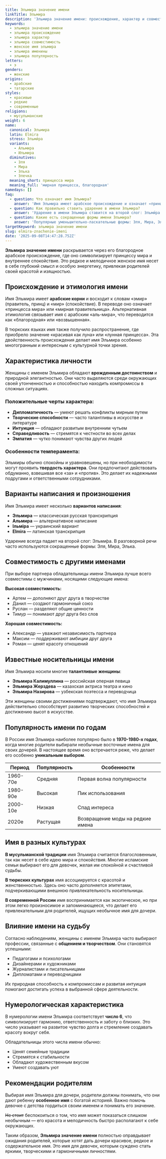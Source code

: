 ```yaml
---
title: Эльмира значение имени
linkTitle: Эльмира
description: 'Эльмира значение имени: происхождение, характер и совместимость. Узнайте все о красивом женском имени Эльмира, его истории и особенностях.'
keywords:
  - эльмира значение имени
  - эльмира происхождение
  - эльмира характер
  - эльмира совместимость
  - женское имя эльмира
  - эльмира именины
  - эльмира популярность
letters:
  - э
genders:
  - женские
origins:
  - арабские
  - татарские
styles:
  - красивые
  - редкие
  - современные
religions:
  - мусульманские
weight: 6
name:
  canonical: Эльмира
  latin: Elmira
  stress: Эльми́ра
  variants:
    - Альмира
    - Ильмира
  diminutives:
    - Эля
    - Мира
    - Элька
    - Элечка
  meaning_short: принцесса мира
  meaning_full: 'мирная принцесса, благородная'
namedays: []
faq:
  - question: Что означает имя Эльмира?
    answer: 'Имя Эльмира имеет арабское происхождение и означает «принцесса мира», «мирная принцесса» или «благородная». Это красивое женское имя символизирует спокойствие, достоинство и королевскую грацию.'
  - question: Как правильно ставить ударение в имени Эльмира?
    answer: 'Ударение в имени Эльмира ставится на второй слог: Эльми́ра. Это классическое произношение, принятое в русском языке.'
  - question: Какие есть сокращенные формы имени Эльмира?
    answer: 'Популярные уменьшительно-ласкательные формы: Эля, Мира, Элька, Элечка. Каждая форма подчеркивает разные грани личности обладательницы имени.'
targetKeyword: эльмира значение имени
slug: elmira-znachenie-imeni
date: '2025-09-08T14:47:28.752Z'
---
```


**Эльмира значение имени** раскрывается через его благородное арабское происхождение, где оно символизирует принцессу мира и внутреннее спокойствие. Это редкое и мелодичное женское имя несет в себе глубокий смысл и особую энергетику, привлекая родителей своей красотой и изящностью.

## Происхождение и этимология имени

Имя Эльмира имеет **арабские корни** и восходит к словам «эмир» (правитель, принц) и «мир» (спокойствие). В переводе оно означает «принцесса мира» или «мирная правительница». Альтернативная этимология связывает имя с арабским «аль-мира», что переводится как «благородная» или «возвышенная».

В тюркских языках имя также получило распространение, где приобрело значение «красивая как луна» или «лунная принцесса». Эта двойственность происхождения делает имя Эльмира особенно многогранным и интересным с культурной точки зрения.

## Характеристика личности

Женщины с именем Эльмира обладают **врожденным достоинством** и природной элегантностью. Они часто выделяются среди окружающих своей утонченностью и способностью находить компромиссы в сложных ситуациях.

### Положительные черты характера:

- **Дипломатичность** — умеют решать конфликты мирным путем
- **Творческие способности** — часто талантливы в искусстве и литературе
- **Интуиция** — обладают развитым внутренним чутьем
- **Справедливость** — стремятся к честности во всех делах
- **Эмпатия** — чутко понимают чувства других людей

### Особенности темперамента:

Эльмиры обычно спокойны и уравновешены, но при необходимости могут проявить **твердость характера**. Они предпочитают действовать обдуманно, взвешивая все «за» и «против». Это делает их надежными подругами и ответственными сотрудниками.

## Варианты написания и произношения

Имя Эльмира имеет несколько **вариантов написания**:

- **Эльмира** — классическая русская транскрипция
- **Альмира** — альтернативное написание
- **Ільміра** — украинский вариант
- **Elmira** — латинская транскрипция

Ударение всегда падает на второй слог: Эльми́ра. В разговорной речи часто используются сокращенные формы: Эля, Мира, Элька.

## Совместимость с другими именами

При выборе партнера обладательницы имени Эльмира лучше всего совместимы с мужчинами, носящими следующие имена:

**Высокая совместимость:**

- Артем — дополняют друг друга в творчестве
- Данил — создают гармоничный союз
- Руслан — разделяют общие ценности
- Тимур — понимают друг друга без слов

**Хорошая совместимость:**

- Александр — уважают независимость партнера
- Максим — поддерживают амбиции друг друга
- Роман — ценят красоту отношений

## Известные носительницы имени

Имя Эльмира носили многие **талантливые женщины**:

- **Эльмира Калимуллина** — российская оперная певица
- **Эльмира Жерздева** — казахская актриса театра и кино
- **Эльмира Назирова** — узбекская поэтесса и переводчица

Эти женщины своими достижениями подтверждают, что имя Эльмира действительно способствует развитию творческих способностей и достижению высот в искусстве.

## Популярность имени по годам

В России имя Эльмира наиболее популярно было в **1970-1980-х годах**, когда многие родители выбирали необычные восточные имена для своих дочерей. В настоящее время оно встречается реже, что делает его особенно **уникальным выбором**.

| Период   | Популярность | Особенности                      |
| -------- | ------------ | -------------------------------- |
| 1960-70е | Средняя      | Первая волна популярности        |
| 1980-90е | Высокая      | Пик использования                |
| 2000-10е | Низкая       | Спад интереса                    |
| 2020е    | Растущая     | Возвращение моды на редкие имена |

## Имя в разных культурах

**В мусульманской традиции** имя Эльмира считается благословенным, так как несет в себе идею мира и спокойствия. Многие исламские семьи выбирают его для девочек, желая им спокойной и счастливой судьбы.

**В тюркских культурах** имя ассоциируется с красотой и женственностью. Здесь оно часто дополняется эпитетами, подчеркивающими внешнюю привлекательность носительницы.

**В современной России** имя воспринимается как экзотическое, но при этом легко произносимое и запоминающееся, что делает его привлекательным для родителей, ищущих необычное имя для дочери.

## Влияние имени на судьбу

Согласно наблюдениям, женщины с именем Эльмира часто выбирают профессии, связанные с **общением и творчеством**. Они становятся успешными:

- Педагогами и психологами
- Дизайнерами и художниками
- Журналистами и писательницами
- Дипломатами и переводчицами

Их природная способность к компромиссам и развитая интуиция помогают достигать успеха в выбранной сфере деятельности.

## Нумерологическая характеристика

В нумерологии имени Эльмира соответствует **число 6**, что символизирует гармонию, ответственность и заботу о близких. Это число указывает на развитое чувство долга и стремление создавать красоту вокруг себя.

Обладательницы этого числа имени обычно:

- Ценят семейные традиции
- Стремятся к стабильности
- Обладают художественным вкусом
- Умеют создавать уют

## Рекомендации родителям

Выбирая имя Эльмира для дочери, родители должны понимать, что они дают ребенку **особенное имя** с богатой историей. Важно помочь девочке с детства гордиться своим именем и понимать его значение.

~~Не стоит~~ беспокоиться о том, что имя может показаться слишком необычным — его красота и мелодичность быстро располагают к себе окружающих.

Таким образом, **Эльмира значение имени** полностью оправдывает ожидания родителей, которые хотят дать дочери красивое, редкое и содержательное имя. Это имя для девочек, которым суждено стать яркими, творческими и гармоничными личностями.
